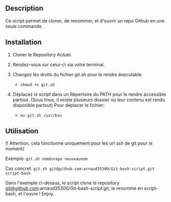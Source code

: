 ## Description

Ce script permet de cloner, de renommer, et d'ouvrir un repo Github en une seule commande.

## Installation

1. Cloner le Repository Actuel.

2. Rendez-vous sur celui-ci via votre terminal.

3. Changez les droits du fichier git.sh pour le rendre éxecutable.
    - `chmod +x git.sh`
   
4. Déplacez le script dans un Répertoire du PATH pour le rendre accessible partout.
(Sous linux, il existe plusieurs dossier où leur contenu est rendu disponible partout)
    Pour déplacer le fichier:
      - `mv git.sh /usr/bin`

## Utilisation
(! Attention, cela fonctionne uniquement pour les url ssh de git pour le moment)

Exemple:
`git.sh nomdurepo nouveaunom`

Cas concret:
`git.sh git@github.com:arnaud35300/Git-bash-script.git script-bash`

Dans l'exemple ci-dessus, le script clone le repository git@github.com:arnaud35300/Git-bash-script.git, le renomme en script-bash, et l'ouvre ! 
Enjoy. 
